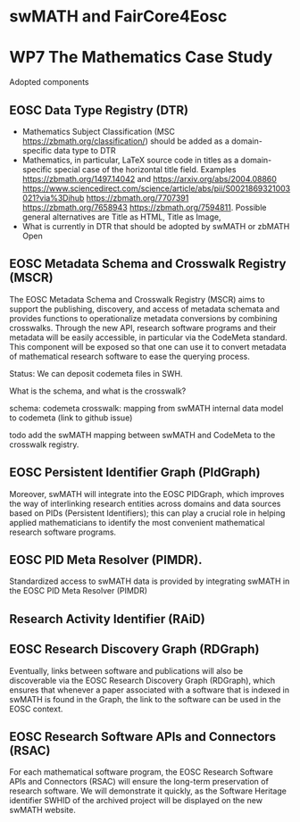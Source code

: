 # swMATH and FairCore4Eosc

# WP7 The Mathematics Case Study

Adopted components


##  EOSC Data Type Registry (DTR) 

* Mathematics Subject Classification (MSC https://zbmath.org/classification/) should be added as a domain-specific data type to DTR
* Mathematics, in particular, LaTeX source code in titles as a domain-specific special case of the horizontal title field. Examples https://zbmath.org/1497.14042 and https://arxiv.org/abs/2004.08860 https://www.sciencedirect.com/science/article/abs/pii/S0021869321003021?via%3Dihub https://zbmath.org/7707391 https://zbmath.org/7658943 https://zbmath.org/7594811. Possible general alternatives are Title as HTML, Title as Image,
* What is currently in DTR that should be adopted by swMATH or zbMATH Open

##  EOSC Metadata Schema and Crosswalk Registry (MSCR)

The  EOSC Metadata Schema and Crosswalk Registry (MSCR) aims to support the publishing, discovery, and access of metadata schemata and provides functions to operationalize metadata conversions by combining crosswalks. Through the new API, research software programs and their metadata will be easily accessible, in particular via the CodeMeta standard. This component will be exposed so that one can use it to convert metadata of mathematical research software to ease the querying process.

Status: We can deposit codemeta files in SWH.

What is the schema, and what is the crosswalk?

schema: codemeta
crosswalk: mapping from swMATH internal data model to codemeta (link to github issue)

todo add the swMATH mapping between swMATH and CodeMeta to the crosswalk registry.


 ## EOSC Persistent Identifier Graph (PIdGraph)
Moreover, swMATH will integrate into the EOSC PIDGraph, which improves the way of interlinking research entities across domains and data sources based on PIDs (Persistent Identifiers); this can play a crucial role in helping applied mathematicians to identify the most convenient mathematical research software programs.

 ## EOSC PID Meta Resolver (PIMDR).
Standardized access to swMATH data is provided by integrating swMATH in the EOSC PID Meta Resolver (PIMDR)


##  Research Activity Identifier (RAiD) 





## EOSC Research Discovery Graph (RDGraph)
Eventually, links between software and publications will also be discoverable via the EOSC Research Discovery Graph (RDGraph), which ensures that whenever a paper associated with a software that is indexed in swMATH is found in the Graph, the link to the software can be used in the EOSC context.


 ## EOSC Research Software APIs and Connectors (RSAC)

For each mathematical software program, the EOSC Research Software APIs and Connectors (RSAC) will ensure the long-term preservation of research software. We will demonstrate it quickly, as the Software Heritage identifier SWHID of the archived project will be displayed on the new swMATH website.

